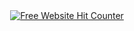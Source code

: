 <div align='center'><a href='https://www.free-website-hit-counter.com'><img src='https://www.free-website-hit-counter.com/c.php?d=9&id=178559&s=76' border='0' alt='Free Website Hit Counter'></a><br / ><small><a href='</a></small></div>

rmking AUUAUAAAHH x_X

mostly clung 2 my fp but by th rare chance im alone PLEAASE c+h i hate being lonely it genuiely terrifies MEEE :( 

slingshot, shuriken, steampunk glove id from phighting !! + MORE

I AM VERYVERY SHY BUT I LOVE MAKING FRIENDS!!

IF YOU DONT WANT ME INTERACTING WITH YOU JUST HIDE ME!!! D: ill b a bit confused yeah but i wont poke you or your friends for answers..your buisness, not mine!! ^__^

don't be afraid to maybe say anything out of context JSHJNF i'm not one 2 judge i promise!!! 
